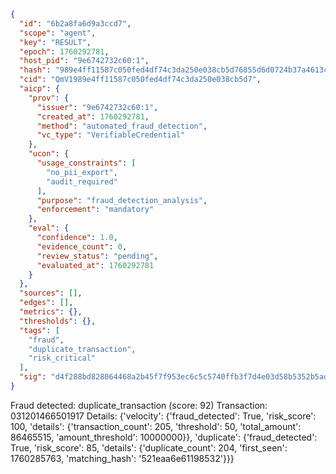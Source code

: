 ```json
{
  "id": "6b2a8fa6d9a3ccd7",
  "scope": "agent",
  "key": "RESULT",
  "epoch": 1760292781,
  "host_pid": "9e6742732c60:1",
  "hash": "989e4ff11587c050fed4df74c3da250e038cb5d76855d6d0724b37a4613c2106",
  "cid": "QmV1989e4ff11587c050fed4df74c3da250e038cb5d7",
  "aicp": {
    "prov": {
      "issuer": "9e6742732c60:1",
      "created_at": 1760292781,
      "method": "automated_fraud_detection",
      "vc_type": "VerifiableCredential"
    },
    "ucon": {
      "usage_constraints": [
        "no_pii_export",
        "audit_required"
      ],
      "purpose": "fraud_detection_analysis",
      "enforcement": "mandatory"
    },
    "eval": {
      "confidence": 1.0,
      "evidence_count": 0,
      "review_status": "pending",
      "evaluated_at": 1760292781
    }
  },
  "sources": [],
  "edges": [],
  "metrics": {},
  "thresholds": {},
  "tags": [
    "fraud",
    "duplicate_transaction",
    "risk_critical"
  ],
  "sig": "d4f288bd828064468a2b45f7f953ec6c5c5740ffb3f7d4e03d58b5352b5adc5a"
}
```

Fraud detected: duplicate_transaction (score: 92)
Transaction: 031201466501917
Details: {'velocity': {'fraud_detected': True, 'risk_score': 100, 'details': {'transaction_count': 205, 'threshold': 50, 'total_amount': 86465515, 'amount_threshold': 10000000}}, 'duplicate': {'fraud_detected': True, 'risk_score': 85, 'details': {'duplicate_count': 204, 'first_seen': 1760285763, 'matching_hash': '521eaa6e61198532'}}}
